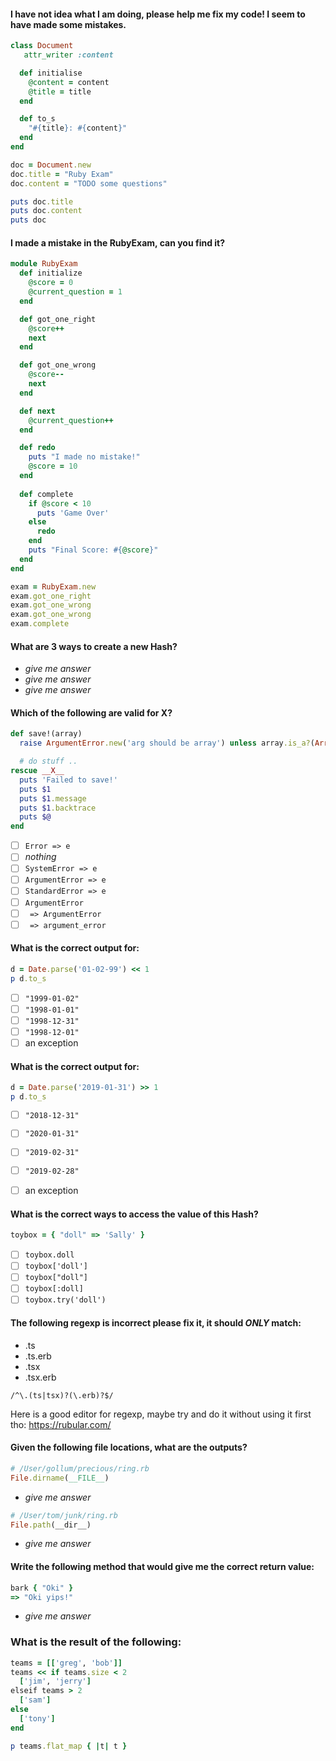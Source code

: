 #### I have not idea what I am doing, please help me fix my code! I seem to have made some mistakes.

```ruby
class Document
   attr_writer :content 

  def initialise
    @content = content
    @title = title
  end

  def to_s
    "#{title}: #{content}"
  end
end

doc = Document.new
doc.title = "Ruby Exam"
doc.content = "TODO some questions"

puts doc.title
puts doc.content
puts doc
```

#### I made a mistake in the RubyExam, can you find it?

```ruby
module RubyExam
  def initialize
    @score = 0
    @current_question = 1
  end

  def got_one_right
    @score++
    next
  end

  def got_one_wrong
    @score--
    next
  end

  def next
    @current_question++
  end

  def redo
    puts "I made no mistake!"
    @score = 10
  end
  
  def complete
    if @score < 10
      puts 'Game Over'
    else
      redo
    end
    puts "Final Score: #{@score}"
  end
end

exam = RubyExam.new
exam.got_one_right
exam.got_one_wrong
exam.got_one_wrong
exam.complete
```

#### What are 3 ways to create a new Hash?

- *give me answer*
- *give me answer*
- *give me answer*

#### Which of the following are valid for __X__?

```ruby
def save!(array)
  raise ArgumentError.new('arg should be array') unless array.is_a?(Array)

  # do stuff ..
rescue __X__
  puts 'Failed to save!'
  puts $1
  puts $1.message
  puts $1.backtrace
  puts $@
end
```

- [ ] `Error => e`
- [ ] *nothing*
- [ ] `SystemError => e`
- [ ] `ArgumentError => e`
- [ ] `StandardError => e`
- [ ] `ArgumentError`
- [ ] ` => ArgumentError`
- [ ] ` => argument_error`

#### What is the correct output for:

```ruby
d = Date.parse('01-02-99') << 1
p d.to_s
```

- [ ] `"1999-01-02"`
- [ ] `"1998-01-01"`
- [ ] `"1998-12-31"`
- [ ] `"1998-12-01"`
- [ ] an exception

#### What is the correct output for:

```ruby
d = Date.parse('2019-01-31') >> 1
p d.to_s
```

- [ ] `"2018-12-31"`
- [ ] `"2020-01-31"`
- [ ] `"2019-02-31"`
- [ ] `"2019-02-28"`
- [ ] an exception


#### What is the correct ways to access the value of this Hash?

```ruby
toybox = { "doll" => 'Sally' }
```

- [ ] `toybox.doll`
- [ ] `toybox['doll']`
- [ ] `toybox["doll"]`
- [ ] `toybox[:doll]`
- [ ] `toybox.try('doll')`

#### The following regexp is incorrect please fix it, it should *ONLY* match:

- .ts
- .ts.erb
- .tsx
- .tsx.erb

`/^\.(ts|tsx)?(\.erb)?$/`

Here is a good editor for regexp, maybe try and do it without using it first tho: https://rubular.com/

#### Given the following file locations, what are the outputs?

```ruby
# /User/gollum/precious/ring.rb
File.dirname(__FILE__)
```

- *give me answer*

```ruby
# /User/tom/junk/ring.rb
File.path(__dir__)
```

- *give me answer*

#### Write the following method that would give me the correct return value:

```ruby
bark { "Oki" }
=> "Oki yips!"
```

- *give me answer*

### What is the result of the following:

```ruby
teams = [['greg', 'bob']]
teams << if teams.size < 2
  ['jim', 'jerry']
elseif teams > 2
  ['sam']
else
  ['tony']
end

p teams.flat_map { |t| t }
```
